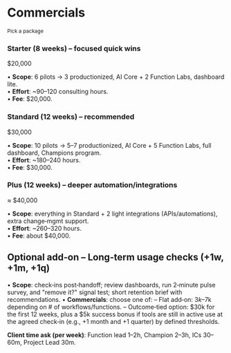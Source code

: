 # Commercials

<small class="opacity-70">Pick a package</small>

<div class="grid grid-cols-3 gap-6 mt-4">
  <div>
    <h3>Starter (8 weeks) – focused quick wins</h3>
    <div class="text-xl font-bold mt-1">$20,000</div>
    <p class="mt-2">
      • <strong>Scope</strong>: 6 pilots → 3 productionized, AI Core + 2 Function Labs, dashboard lite.<br/>
      • <strong>Effort</strong>: ~90–120 consulting hours.<br/>
      • <strong>Fee</strong>: $20,000.
    </p>
  </div>
  <div>
    <h3>Standard (12 weeks) – recommended</h3>
    <div class="text-xl font-bold mt-1">$30,000</div>
    <p class="mt-2">
      • <strong>Scope</strong>: 10 pilots → 5–7 productionized, AI Core + 5 Function Labs, full dashboard, Champions program.<br/>
      • <strong>Effort</strong>: ~180–240 hours.<br/>
      • <strong>Fee</strong>: $30,000.
    </p>
  </div>
  <div>
    <h3>Plus (12 weeks) – deeper automation/integrations</h3>
    <div class="text-xl font-bold mt-1">≈ $40,000</div>
    <p class="mt-2">
      • <strong>Scope</strong>: everything in Standard + 2 light integrations (APIs/automations), extra change‑mgmt support.<br/>
      • <strong>Effort</strong>: ~260–320 hours.<br/>
      • <strong>Fee</strong>: about $40,000.
    </p>
  </div>
</div>

## Optional add‑on – Long‑term usage checks (+1w, +1m, +1q)

• <strong>Scope</strong>: check‑ins post‑handoff; review dashboards, run 2‑minute pulse survey, and "remove it?" signal test; short retention brief with recommendations.
• <strong>Commercials</strong>: choose one of:
  – Flat add‑on: $3k–$7k depending on # of workflows/functions.
  – Outcome‑tied option: $30k for the first 12 weeks, plus a $5k success bonus if tools are still in active use at the agreed check‑in (e.g., +1 month and +1 quarter) by defined thresholds.

<strong>Client time ask (per week)</strong>: Function lead 1–2h, Champion 2–3h, ICs 30–60m, Project Lead 30m.

